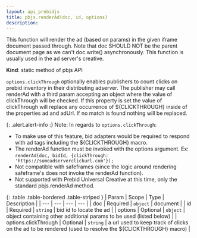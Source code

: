 ```yaml
---
layout: api_prebidjs
title: pbjs.renderAd(doc, id, options)
description:
---
```



This function will render the ad (based on params) in the given iframe document passed through. Note that doc SHOULD NOT be the parent document page as we can't doc.write() asynchronously. This function is usually used in the ad server's creative.

**Kind**: static method of pbjs API

`options.clickThrough` optionally enables publishers to count clicks on prebid inventory in their distributing adserver.
The publisher may call renderAd with a third param accepting an object where the value of clickThrough will be checked.
If this property is set the value of clickThrough will replace any occurrence of ${CLICKTHROUGH} inside of the properties ad and adUrl. If no match is found nothing will be replaced.

{: .alert.alert-info :}
Note: In regards to `options.clickThrough`:
- To make use of this feature, bid adapters would be required to respond with ad tags including the ${CLICKTHROUGH} macro.
- The renderAd function must be invoked with the options argument. Ex: `renderAd(doc, bidId, {clickThrough: 'https://someadserverclickurl.com'});`
- Not compatible with safeframes (since the logic around rendering safeframe's does not invoke the renderAd function).
- Not supported with Prebid Universal Creative at this time, only the standard pbjs.renderAd method.

{: .table .table-bordered .table-striped }
| Param | Scope | Type | Description |
| --- | --- | --- | --- |
| doc | Required | `object` | document |
| id | Required | `string` | bid id to locate the ad |
| options | Optional | `object` | object containing other additional params to be used (listed below) |
| options.clickThrough | Optional | `string` | a url used to keep track of clicks on the ad to be rendered (used to resolve the ${CLICKTHROUGH} macro) |
